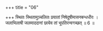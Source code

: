 +++
title = "06"

+++
स्थितः स्थितामुञ्चलितः प्रयातां निषेदुषीमासनबन्धधीरः ।  
जलाभिलाषी जलमाददानां छायेव तां भूपतिरन्वगच्छत् ॥ 6 ॥
